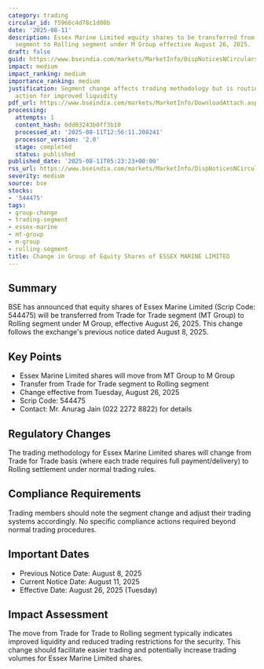 ```yaml
---
category: trading
circular_id: f5966c4d78c1d00b
date: '2025-08-11'
description: Essex Marine Limited equity shares to be transferred from Trade for Trade
  segment to Rolling segment under M Group effective August 26, 2025.
draft: false
guid: https://www.bseindia.com/markets/MarketInfo/DispNoticesNCirculars.aspx?Noticeid={10E68CA2-9F2E-4475-AD7B-3B447E9F24B5}&noticeno=20250811-3&dt=08/11/2025&icount=3&totcount=42&flag=0
impact: medium
impact_ranking: medium
importance_ranking: medium
justification: Segment change affects trading methodology but is routine administrative
  action for improved liquidity
pdf_url: https://www.bseindia.com/markets/MarketInfo/DownloadAttach.aspx?id=20250811-3&attachedId=
processing:
  attempts: 1
  content_hash: 0dd03243b0ff3b10
  processed_at: '2025-08-11T12:56:11.208241'
  processor_version: '2.0'
  stage: completed
  status: published
published_date: '2025-08-11T05:23:23+00:00'
rss_url: https://www.bseindia.com/markets/MarketInfo/DispNoticesNCirculars.aspx?Noticeid={10E68CA2-9F2E-4475-AD7B-3B447E9F24B5}&noticeno=20250811-3&dt=08/11/2025&icount=3&totcount=42&flag=0
severity: medium
source: bse
stocks:
- '544475'
tags:
- group-change
- trading-segment
- essex-marine
- mt-group
- m-group
- rolling-segment
title: Change in Group of Equity Shares of ESSEX MARINE LIMITED
---
```


## Summary

BSE has announced that equity shares of Essex Marine Limited (Scrip Code: 544475) will be transferred from Trade for Trade segment (MT Group) to Rolling segment under M Group, effective August 26, 2025. This change follows the exchange's previous notice dated August 8, 2025.

## Key Points

- Essex Marine Limited shares will move from MT Group to M Group
- Transfer from Trade for Trade segment to Rolling segment
- Change effective from Tuesday, August 26, 2025
- Scrip Code: 544475
- Contact: Mr. Anurag Jain (022 2272 8822) for details

## Regulatory Changes

The trading methodology for Essex Marine Limited shares will change from Trade for Trade basis (where each trade requires full payment/delivery) to Rolling settlement under normal trading rules.

## Compliance Requirements

Trading members should note the segment change and adjust their trading systems accordingly. No specific compliance actions required beyond normal trading procedures.

## Important Dates

- Previous Notice Date: August 8, 2025
- Current Notice Date: August 11, 2025
- Effective Date: August 26, 2025 (Tuesday)

## Impact Assessment

The move from Trade for Trade to Rolling segment typically indicates improved liquidity and reduced trading restrictions for the security. This change should facilitate easier trading and potentially increase trading volumes for Essex Marine Limited shares.